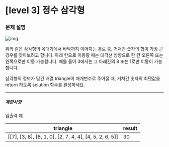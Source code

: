 # [level 3] 정수 삼각형

### 문제 설명
![img](https://grepp-programmers.s3.amazonaws.com/files/production/97ec02cc39/296a0863-a418-431d-9e8c-e57f7a9722ac.png)

위와 같은 삼각형의 꼭대기에서 바닥까지 이어지는 경로 중, 거쳐간 숫자의 합이 가장 큰 경우를 찾아보려고 합니다. 아래 칸으로 이동할 때는 대각선 방향으로 한 칸 오른쪽 또는 왼쪽으로만 이동 가능합니다. 예를 들어 3에서는 그 아래칸의 8 또는 1로만 이동이 가능합니다.

삼각형의 정보가 담긴 배열 triangle이 매개변수로 주어질 때, 거쳐간 숫자의 최댓값을 return 하도록 solution 함수를 완성하세요.
<hr>

<h5>제한사항</h5
삼각형의 높이는 1 이상 500 이하입니다.
삼각형을 이루고 있는 숫자는 0 이상 9,999 이하의 정수입니다.

<h5>입출력 예</h5>
<table class="table">
<thead>
    <tr>
        <th>triangle</th>
        <th>result</th>
    </tr>
</thead>
<tbody>
    <tr>
        <td>[[7], [3, 8], [8, 1, 0], [2, 7, 4, 4], [4, 5, 2, 6, 5]]	</td>
        <td>30</td>
    </tr>
</tbody>
</table>
